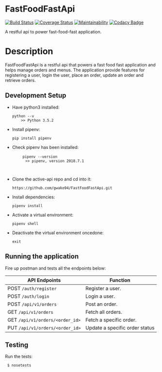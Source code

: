 # FastFoodFastApi
[![Build Status](https://travis-ci.org/gwako94/FastFoodFastApi.svg?branch=develop)](https://travis-ci.org/gwako94/FastFoodFastApi)
[![Coverage Status](https://coveralls.io/repos/github/gwako94/FastFoodFastApi/badge.svg?branch=develop)](https://coveralls.io/github/gwako94/FastFoodFastApi?branch=develop)
[![Maintainability](https://api.codeclimate.com/v1/badges/3760e59fbf8a5ee9a086/maintainability)](https://codeclimate.com/github/gwako94/FastFoodFastApi/maintainability)
[![Codacy Badge](https://api.codacy.com/project/badge/Grade/1720c0bcd2874ac5a384e1b2e1ba471a)](https://www.codacy.com/app/gwako94/FastFoodFastApi?utm_source=github.com&amp;utm_medium=referral&amp;utm_content=gwako94/FastFoodFastApi&amp;utm_campaign=Badge_Grade)

A restful api to power fast-food-fast application.

<h1>Description</h1>
FastFoodFastApi is a restful api that powers a fast food fast application and helps manage
orders and menus. The application provide features for registering a user, login the user, place an order,
update an order and retrieve orders.

<h2>Development Setup</h2>
<ul>
  <li><p>Have python3 installed:</p><pre><code>python --v
    >> Python 3.5.2</code></pre></li>
  <li><p>Install pipenv:</p><pre><code>pip install pipenv</code></pre></li>
  <li><p>Check pipenv has been installed:</p><pre>
    <code>pipenv --version 
      >> pipenv, version 2018.7.1
    </code>
  </pre></li>
  <li><p>Clone the active-api repo and cd into it:</p><code>https://github.com/gwako94/FastFoodFastApi.git</code></pre></li>
  <li><p>Install dependencies:</p><code>pipenv install</code></pre></li>
  <li><p>Activate a virtual environment:</p><code>pipenv shell</code></pre></li>
  <li><p>Deactivate the virtual environment oncedone:</p><code>exit</code></pre></li>
</ul>

<h2>Running the application</h2>
<p>Fire up postman and tests all the endpoints below:</p>
<table>
  <thead>
      <tr>
          <th><strong>API Endpoints</strong></th>
          <th><strong>Function</strong></th>
      </tr>
    </thead>
  <tbody>
      <tr>
          <td>POST <code>/auth/register</code></td>
          <td>Register a user.</td>
      </tr>
      <tr>
          <td>POST <code>/auth/login</code></td>
          <td>Login a user.</td>
      </tr>
      <tr>
          <td>POST  <code>/api/v1/orders</code></td>
          <td>Post an order.</td>
      </tr>
      <tr>
          <td>GET <code>/api/v1/orders</code></td>
          <td>Fetch all orders.</td>
      </tr>
      <tr>
          <td>GET <code>/api/v1/orders/&lt;order_id&gt;</code></td>
          <td>Fetch a specific order.</td>
      </tr>
      <tr>
          <td>PUT <code>/api/v1/orders/&lt;order_id&gt;</code></td>
          <td>Update a specific order status</td>
      </tr>
  </tbody>
</table>

<h2>Testing</h2>
<p>Run the tests: </p>
<pre><code> $ nosetests </code></pre>

